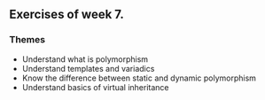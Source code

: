 ## Exercises of week 7.  

### Themes
- Understand what is polymorphism
- Understand templates and variadics
- Know the difference between static and dynamic polymorphism
- Understand basics of virtual inheritance